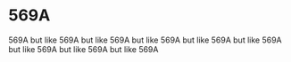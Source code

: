 # 569A
569A but like 569A but like 569A but like 569A but like 569A but like 569A but like 569A but like 569A but like 569A 

